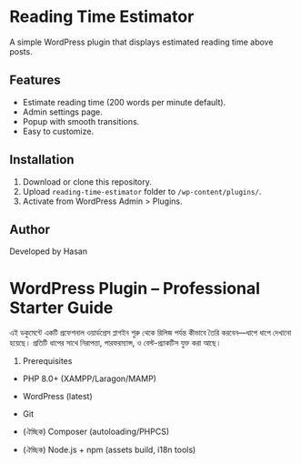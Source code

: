 # Reading Time Estimator

A simple WordPress plugin that displays estimated reading time above posts.

## Features

- Estimate reading time (200 words per minute default).
- Admin settings page.
- Popup with smooth transitions.
- Easy to customize.

## Installation

1. Download or clone this repository.
2. Upload `reading-time-estimator` folder to `/wp-content/plugins/`.
3. Activate from WordPress Admin > Plugins.

## Author

Developed by Hasan

# WordPress Plugin – Professional Starter Guide

এই ডকুমেন্টে একটি প্রফেশনাল ওয়ার্ডপ্রেস প্লাগইন শুরু থেকে রিলিজ পর্যন্ত কীভাবে তৈরি করবেন—ধাপে ধাপে দেখানো হয়েছে। প্রতিটি ধাপের সাথে নিরাপত্তা, পারফরম্যান্স, ও বেস্ট-প্র্যাকটিস যুক্ত করা আছে।

1. Prerequisites

- PHP 8.0+ (XAMPP/Laragon/MAMP)

- WordPress (latest)

- Git

- (ঐচ্ছিক) Composer (autoloading/PHPCS)

- (ঐচ্ছিক) Node.js + npm (assets build, i18n tools)
